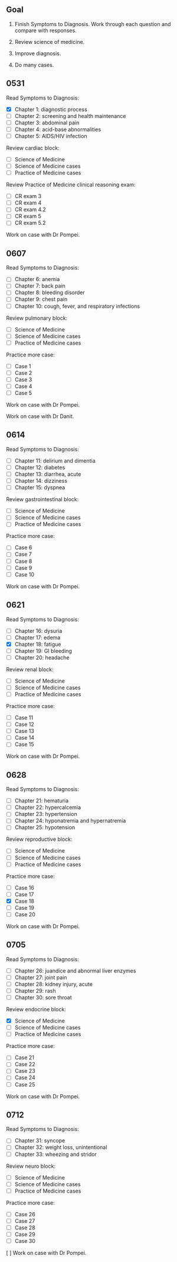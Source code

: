 ## Goal

1. Finish Symptoms to Diagnosis.
   Work through each question and compare with responses.

2. Review science of medicine.

3. Improve diagnosis.

4. Do many cases.

## 0531

Read Symptoms to Diagnosis:

- [x] Chapter 1: diagnostic process
- [ ] Chapter 2: screening and health maintenance
- [ ] Chapter 3: abdominal pain
- [ ] Chapter 4: acid-base abnormalities
- [ ] Chapter 5: AIDS/HIV infection

Review cardiac block:

- [ ] Science of Medicine
- [ ] Science of Medicine cases
- [ ] Practice of Medicine cases

Review Practice of Medicine clinical reasoning exam:

- [ ] CR exam 3
- [ ] CR exam 4
- [ ] CR exam 4.2
- [ ] CR exam 5
- [ ] CR exam 5.2

Work on case with Dr Pompei.

## 0607

Read Symptoms to Diagnosis:

- [ ] Chapter 6: anemia
- [ ] Chapter 7: back pain
- [ ] Chapter 8: bleeding disorder
- [ ] Chapter 9: chest pain
- [ ] Chapter 10: cough, fever, and respiratory infections

Review pulmonary block:

- [ ] Science of Medicine
- [ ] Science of Medicine cases
- [ ] Practice of Medicine cases

Practice more case:

- [ ] Case 1
- [ ] Case 2
- [ ] Case 3
- [ ] Case 4
- [ ] Case 5

Work on case with Dr Pompei.

Work on case with Dr Danit.

## 0614

Read Symptoms to Diagnosis:

- [ ] Chapter 11: delirium and dimentia
- [ ] Chapter 12: diabetes
- [ ] Chapter 13: diarrhea, acute
- [ ] Chapter 14: dizziness
- [ ] Chapter 15: dyspnea

Review gastrointestinal block:

- [ ] Science of Medicine
- [ ] Science of Medicine cases
- [ ] Practice of Medicine cases

Practice more case:

- [ ] Case 6
- [ ] Case 7
- [ ] Case 8
- [ ] Case 9
- [ ] Case 10

Work on case with Dr Pompei.

## 0621

Read Symptoms to Diagnosis:

- [ ] Chapter 16: dysuria
- [ ] Chapter 17: edema
- [x] Chapter 18: fatigue
- [ ] Chapter 19: GI bleeding
- [ ] Chapter 20: headache

Review renal block:

- [ ] Science of Medicine
- [ ] Science of Medicine cases
- [ ] Practice of Medicine cases

Practice more case:

- [ ] Case 11
- [ ] Case 12
- [ ] Case 13
- [ ] Case 14
- [ ] Case 15

Work on case with Dr Pompei.

## 0628

Read Symptoms to Diagnosis:

- [ ] Chapter 21: hematuria
- [ ] Chapter 22: hypercalcemia
- [ ] Chapter 23: hypertension
- [ ] Chapter 24: hyponatremia and hypernatremia
- [ ] Chapter 25: hypotension

Review reproductive block:

- [ ] Science of Medicine
- [ ] Science of Medicine cases
- [ ] Practice of Medicine cases

Practice more case:

- [ ] Case 16
- [ ] Case 17
- [x] Case 18
- [ ] Case 19
- [ ] Case 20

Work on case with Dr Pompei.

## 0705

Read Symptoms to Diagnosis:

- [ ] Chapter 26: juandice and abnormal liver enzymes
- [ ] Chapter 27: joint pain
- [ ] Chapter 28: kidney injury, acute
- [ ] Chapter 29: rash
- [ ] Chapter 30: sore throat

Review endocrine block:

- [x] Science of Medicine
- [ ] Science of Medicine cases
- [ ] Practice of Medicine cases

Practice more case:

- [ ] Case 21
- [ ] Case 22
- [ ] Case 23
- [ ] Case 24
- [ ] Case 25

Work on case with Dr Pompei.

## 0712

Read Symptoms to Diagnosis:

- [ ] Chapter 31: syncope
- [ ] Chapter 32: weight loss, unintentional
- [ ] Chapter 33: wheezing and stridor

Review neuro block:

- [ ] Science of Medicine
- [ ] Science of Medicine cases
- [ ] Practice of Medicine cases

Practice more case:

- [ ] Case 26
- [ ] Case 27
- [ ] Case 28
- [ ] Case 29
- [ ] Case 30

[ ] Work on case with Dr Pompei.

